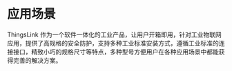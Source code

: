 # 应用场景

ThingsLink 作为一个软件一体化的工业产品，让用户开箱即用，针对工业物联网应用，提供了高规格的安全防护，支持多种工业标准安装方式，遵循工业标准的连接接口，精致小巧的规格尺寸等特点，多种型号方便用户在各种应用场景中都能获得完善的解决方案。
